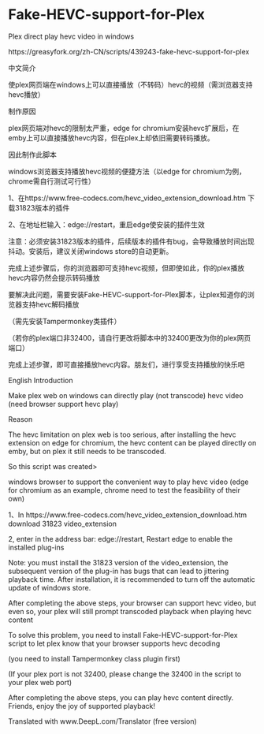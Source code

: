 # Fake-HEVC-support-for-Plex
<p>Plex direct play hevc video in windows

<p>https://greasyfork.org/zh-CN/scripts/439243-fake-hevc-support-for-plex

<p>中文简介</p>
<p>使plex网页端在windows上可以直接播放（不转码）hevc的视频（需浏览器支持hevc播放）</p>
<p>制作原因</p>
<p>plex网页端对hevc的限制太严重，edge for chromium安装hevc扩展后，在emby上可以直接播放hevc内容，但在plex上却依旧需要转码播放。</p>
因此制作此脚本</p>

<p>windows浏览器支持播放hevc视频的便捷方法（以edge for chromium为例，chrome需自行测试可行性）</p>
<p>1、在https://www.free-codecs.com/hevc_video_extension_download.htm 下载31823版本的插件</p>
<p>2、在地址栏输入：edge://restart，重启edge使安装的插件生效</p>
<p>注意：必须安装31823版本的插件，后续版本的插件有bug，会导致播放时间出现抖动。安装后，建议关闭windows store的自动更新。</p>
<p>完成上述步骤后，你的浏览器即可支持hevc视频，但即使如此，你的plex播放hevc内容仍然会提示转码播放</p>
<p>要解决此问题，需要安装Fake-HEVC-support-for-Plex脚本，让plex知道你的浏览器支持hevc解码播放</p>
<p>（需先安装Tampermonkey类插件）</p>
<p>（若你的plex端口非32400，请自行更改将脚本中的32400更改为你的plex网页端口）</p>
<p>完成上述步骤，即可直接播放hevc内容。朋友们，进行享受支持播放的快乐吧</p>

<p>English Introduction</p>
<p>Make plex web on windows can directly play (not transcode) hevc video (need browser support hevc play)</p>
Reason</p>
<p>The hevc limitation on plex web is too serious, after installing the hevc extension on edge for chromium, the hevc content can be played directly on emby, but on plex it still needs to be transcoded.</p>
<p>So this script was created</p<p>>

<p>windows browser to support the convenient way to play hevc video (edge for chromium as an example, chrome need to test the feasibility of their own)</p>
<p>1、In https://www.free-codecs.com/hevc_video_extension_download.htm download 31823 video_extension</p>
<p>2, enter in the address bar: edge://restart, Restart edge to enable the installed plug-ins</p>
<p>Note: you must install the 31823 version of the video_extension, the subsequent version of the plug-in has bugs that can lead to jittering playback time. After installation, it is recommended to turn off the automatic update of windows store.</p>
<p>After completing the above steps, your browser can support hevc video, but even so, your plex will still prompt transcoded playback when playing hevc content</p>
<p>To solve this problem, you need to install Fake-HEVC-support-for-Plex script to let plex know that your browser supports hevc decoding</p>
<p>(you need to install Tampermonkey class plugin first)</p>
<p>(If your plex port is not 32400, please change the 32400 in the script to your plex web port)</p>
<p>After completing the above steps, you can play hevc content directly. Friends, enjoy the joy of supported playback!</p>

<p>Translated with www.DeepL.com/Translator (free version)</p>




